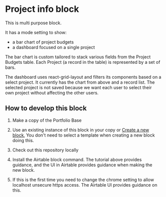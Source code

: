 # Project info block

This is multi purpose block.

It has a mode setting to show:
- a bar chart of project budgets
- a dashboard focused on a single project

The bar chart is custom tailored to stack various fields from the Project Budgets
table. Each Project (a record in the table) is represented by a set of bars.

The dashboard uses react-grid-layout and filters its components based on a
select project. It currently has the chart from above and a record list.
The selected project is not saved because we want each user to select their own
project without affecting the other users.

## How to develop this block

1. Make a copy of the Portfolio Base

2. Use an existing instance of this block in your copy or
   [Create a new block](https://airtable.com/developers/blocks/guides/hello-world-tutorial#create-a-new-block),
   You don't need to select a template when creating a new block doing this.

3. Check out this repository locally

4. Install the Airtable block command.  The tutorial above provides guidance,
   and the UI in Airtable provides guidance when making the new block.

5. If this is the first time you need to change the chrome setting to allow localhost
   unsecure https access. The Airtable UI provides guidance on this.
